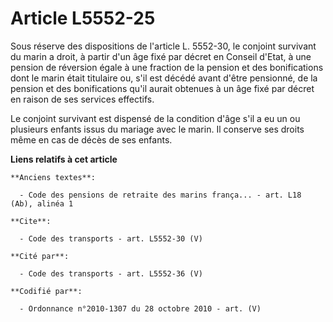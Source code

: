 # Article L5552-25

Sous réserve des dispositions de l'article L. 5552-30, le conjoint survivant du marin a droit, à partir d'un âge fixé par
décret en Conseil d'Etat, à une pension de réversion égale à une fraction de la pension et des bonifications dont le marin
était titulaire ou, s'il est décédé avant d'être pensionné, de la pension et des bonifications qu'il aurait obtenues à un âge
fixé par décret en raison de ses services effectifs. 

Le conjoint survivant est dispensé de la condition d'âge s'il a eu un ou plusieurs enfants issus du mariage avec le marin. Il
conserve ses droits même en cas de décès de ses enfants.

**Liens relatifs à cet article**

	**Anciens textes**:

	  - Code des pensions de retraite des marins frança... - art. L18 (Ab), alinéa 1

	**Cite**:

	  - Code des transports - art. L5552-30 (V)

	**Cité par**:

	  - Code des transports - art. L5552-36 (V)

	**Codifié par**:

	  - Ordonnance n°2010-1307 du 28 octobre 2010 - art. (V)
